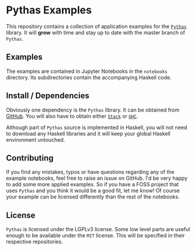 # Pythas Examples

This repository contains a collection of application examples for the [```Pythas```](https://github.com/pinselimo/Pythas) library.
It will **grow** with time and stay up to date with the master branch of ```Pythas```. 

## Examples

The examples are contained in Jupyter Notebooks in the ```notebooks``` directory. Its subdirectories contain the accompanying Haskell code.

## Install / Dependencies

Obviously one dependency is the ```Pythas``` library. It can be obtained from [GitHub](https://github.com/pinselimo/Pythas).
You will also have to obtain either [```Stack```](https://docs.haskellstack.org/en/stable/install_and_upgrade/) or [```GHC```](https://www.haskell.org/ghc/).

Although part of ```Pythas``` source is implemented in Haskell, you will not need to download any Haskell libraries and it will keep your global Haskell environment untouched.

## Contributing

If you find any mistakes, typos or have questions regarding any of the example notebooks, feel free to raise an issue on GitHub. 
I'd be very happy to add some more applied examples. So if you have a FOSS project that uses ```Pythas``` and you think it would be a good fit, let me know! Of course your example can be licensed differently than the rest of the notebooks.

## License

```Pythas``` is licensed under the LGPLv3 license. Some low level parts are useful enough to be available under the ```MIT``` license. This will be specified in their respective repositories.

